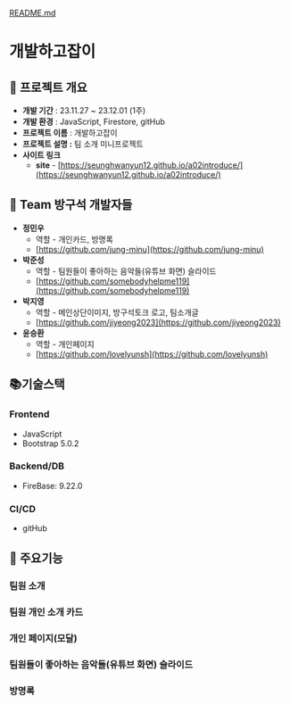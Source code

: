 
[README.md](https://github.com/jiyeong2023/a02/files/13623237/README.md)


# <strong>개발하고잡이</strong>


## 🎁 프로젝트 개요

- **개발 기간** : 23.11.27 ~ 23.12.01 (1주)
- **개발 환경** : JavaScript, Firestore, gitHub
- **프로젝트 이름** : 개발하고잡이
- **프로젝트 설명 :** 팀 소개 미니프로젝트
- **사이트 링크**
    - **site** - [https://seunghwanyun12.github.io/a02introduce/](https://seunghwanyun12.github.io/a02introduce/)

## 👩 Team 방구석 개발자들

- <strong>정민우</strong>
    - 역할 - 개인카드, 방명록
    - [https://github.com/jung-minu](https://github.com/jung-minu)
- <strong>박준성</strong>
    - 역할 - 팀원들이 좋아하는 음악들(유튜브 화면) 슬라이드
    - [https://github.com/somebodyhelpme119](https://github.com/somebodyhelpme119)
- <strong>박지영</strong>
    - 역할 - 메인상단이미지, 방구석토크 로고, 팀소개글
    - [https://github.com/jiyeong2023](https://github.com/jiyeong2023)
- <strong>윤승환</strong>
    - 역할 - 개인페이지
    - [https://github.com/lovelyunsh](https://github.com/lovelyunsh)

## **📚기술스택**

### **Frontend**

- JavaScript
- Bootstrap 5.0.2

### **Backend/DB**

- FireBase: 9.22.0

### **CI/CD**

- gitHub

## 🎈 주요기능

### 팀원 소개

### 팀원 개인 소개 카드

### 개인 페이지(모달)

### 팀원들이 좋아하는 음악들(유튜브 화면) 슬라이드

### 방명록
